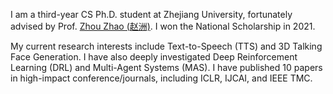 I am a third-year CS Ph.D. student at Zhejiang University, fortunately advised by Prof. [Zhou Zhao (赵洲)](https://person.zju.edu.cn/zhaozhou). I won the National Scholarship in 2021.

My current research interests include Text-to-Speech (TTS) and 3D Talking Face Generation. I have also deeply investigated Deep Reinforcement Learning (DRL) and  Multi-Agent Systems (MAS). I have published 10 papers in high-impact conference/journals, including ICLR, IJCAI, and IEEE TMC.

